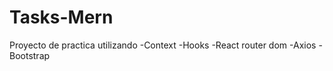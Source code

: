 # Tasks-Mern


Proyecto de practica utilizando 
-Context 
-Hooks
-React router dom
-Axios
-Bootstrap
